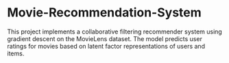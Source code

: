 # Movie-Recommendation-System
This project implements a collaborative filtering recommender system using gradient descent on the MovieLens dataset. The model predicts user ratings for movies based on latent factor representations of users and items.
